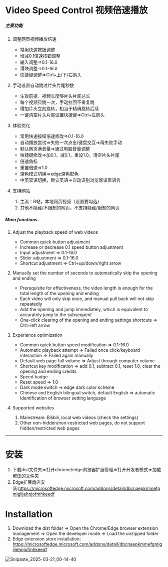 # Video Speed Control 视频倍速播放

##### 主要功能

1. 调整网页视频播放倍速
    - 常用快速按钮调整
    - 增减0.1倍速按钮调整
    - 输入调整=>0.1-16.0
    - 滑块调整=>0.1-16.0
    - 快捷键调整=>Ctrl+上/下/右箭头

2. 手动设置自动跳过片头片尾秒数
    - 生效前提，视频长度够片头片尾总长
    - 每个视频只跳一次，手动拉回不重复跳
    - 增加片头立刻跳转，相当于精确跳转后续
    - 一键清空片头片尾设置快捷键=>Ctrl+左箭头

3. 体验优化
    - 常用快速按钮倍速修改=>0.1-16.0
    - 自动播放尝试=>失败一次点击/键盘交互=>再失败手动
    - 默认网页满音量=>通过电脑音量调整
    - 快捷键修改=>加0.1，减0.1，重设1.0，清空片头片尾
    - 倍速角标
    - 重置倍速=>1.0
    - 深色模式切换=>edge深色配色
    - 中英双语切换，默认英语=>自动识别浏览器设置语言

4. 支持网站
    1. 主流：B站，本地网页视频（设置要勾选）
    2. 其他不隐藏/不限制的网页，不支持隐藏/限制的网页

##### Main functions

1. Adjust the playback speed of web videos
    - Common quick button adjustment
    - Increase or decrease 0.1 speed button adjustment
    - Input adjustment => 0.1-16.0
    - Slider adjustment => 0.1-16.0
    - Shortcut adjustment => Ctrl+up/down/right arrow

2. Manually set the number of seconds to automatically skip the opening and ending
    - Prerequisite for effectiveness, the video length is enough for the total length of the opening and ending
    - Each video will only skip once, and manual pull back will not skip repeatedly
    - Add the opening and jump immediately, which is equivalent to accurately jump to the subsequent
    - One-click clearing of the opening and ending settings shortcuts => Ctrl+left arrow

3. Experience optimization
    - Common quick button speed modification => 0.1-16.0
    - Automatic playback attempt => Failed once click/keyboard interaction => Failed again manually
    - Default web page full volume => Adjust through computer volume
    - Shortcut key modification => add 0.1, subtract 0.1, reset 1.0, clear the opening and ending credits
    - Speed ​​badge
    - Reset speed => 1.0
    - Dark mode switch => edge dark color scheme
    - Chinese and English bilingual switch, default English => automatic identification of browser setting language

4. Supported websites
    1. Mainstream: Bilibili, local web videos (check the settings)
    2. Other non-hidden/non-restricted web pages, do not support hidden/restricted web pages

---
# 安装

1. 下载dist文件夹=>打开chrome/edge浏览器扩展管理=>打开开发者模式=>加载解压的文件夹
2. Edge扩展商店安装:https://microsoftedge.microsoft.com/addons/detail/dbcnaepkmmefgmiglijehnjofmhkeedf

# Installation

1. Download the dist folder => Open the Chrome/Edge browser extension management => Open the developer mode => Load the unzipped folder
2. Edge extension store installation: https://microsoftedge.microsoft.com/addons/detail/dbcnaepkmmefgmiglijehnjofmhkeedf

![Snipaste_2025-03-21_00-14-40](https://github.com/user-attachments/assets/57730cde-d814-41a0-a823-0275e270c634)


